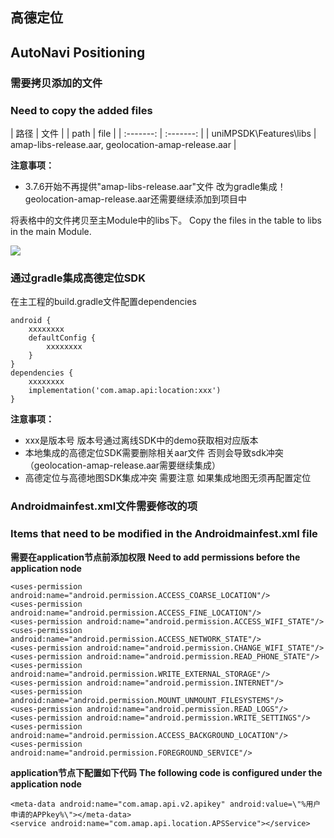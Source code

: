 ## 高德定位
## AutoNavi Positioning

### 需要拷贝添加的文件
### Need to copy the added files

| 路径 | 文件 | 
| path | file |
| :-------: | :-------: |
| uniMPSDK\Features\libs | amap-libs-release.aar, geolocation-amap-release.aar |

**注意事项：**
+ 3.7.6开始不再提供"amap-libs-release.aar"文件 改为gradle集成！geolocation-amap-release.aar还需要继续添加到项目中

将表格中的文件拷贝至主Module中的libs下。
Copy the files in the table to libs in the main Module.

![](https://img.cdn.aliyun.dcloud.net.cn/nativedocs/nativeplugin/android_plugin_img_3_1.png)

### 通过gradle集成高德定位SDK

在主工程的build.gradle文件配置dependencies

```
android {
	xxxxxxxx
	defaultConfig {
		xxxxxxxx
	}
}
dependencies {
	xxxxxxxx
	implementation('com.amap.api:location:xxx')
}
```

**注意事项：**
+ xxx是版本号 版本号通过离线SDK中的demo获取相对应版本
+ 本地集成的高德定位SDK需要删除相关aar文件 否则会导致sdk冲突（geolocation-amap-release.aar需要继续集成）
+ 高德定位与高德地图SDK集成冲突 需要注意 如果集成地图无须再配置定位

### Androidmainfest.xml文件需要修改的项
### Items that need to be modified in the Androidmainfest.xml file

**需要在application节点前添加权限**
**Need to add permissions before the application node**

```
<uses-permission android:name="android.permission.ACCESS_COARSE_LOCATION"/>
<uses-permission android:name="android.permission.ACCESS_FINE_LOCATION"/>
<uses-permission android:name="android.permission.ACCESS_WIFI_STATE"/>
<uses-permission android:name="android.permission.ACCESS_NETWORK_STATE"/>
<uses-permission android:name="android.permission.CHANGE_WIFI_STATE"/>
<uses-permission android:name="android.permission.READ_PHONE_STATE"/>
<uses-permission android:name="android.permission.WRITE_EXTERNAL_STORAGE"/>
<uses-permission android:name="android.permission.INTERNET"/>
<uses-permission android:name="android.permission.MOUNT_UNMOUNT_FILESYSTEMS"/>
<uses-permission android:name="android.permission.READ_LOGS"/>
<uses-permission android:name="android.permission.WRITE_SETTINGS"/>
<uses-permission android:name="android.permission.ACCESS_BACKGROUND_LOCATION"/>
<uses-permission android:name="android.permission.FOREGROUND_SERVICE"/>
```

**application节点下配置如下代码**
**The following code is configured under the application node**

```
<meta-data android:name="com.amap.api.v2.apikey" android:value=\"%用户申请的APPkey%\"></meta-data>
<service android:name="com.amap.api.location.APSService"></service>
```
